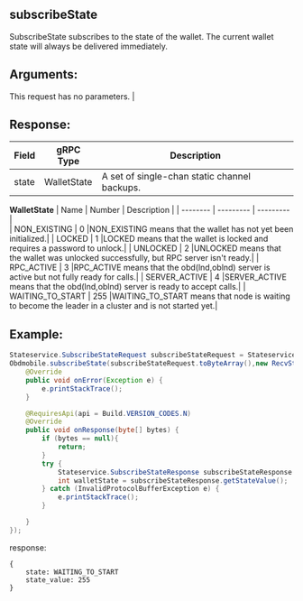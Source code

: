 ## subscribeState  

SubscribeState subscribes to the state of the wallet. The current wallet state will always be delivered immediately.

## Arguments:
This request has no parameters.         | 


## Response:
| Field		         |	gRPC Type		|	   Description  |
| -------- 	         |	---------       |      ---------    |  
| state              |	WalletState	    |A set of single-chan static channel backups.|
**WalletState**
| Name		         |	Number		    |	   Description  |
| -------- 	         |	---------       |      ---------    |  
| NON_EXISTING       |	0	            |NON_EXISTING means that the wallet has not yet been initialized.|
| LOCKED             |	1	            |LOCKED means that the wallet is locked and requires a password to unlock.|
| UNLOCKED           |	2	            |UNLOCKED means that the wallet was unlocked successfully, but RPC server isn't ready.|
| RPC_ACTIVE         |	3	            |RPC_ACTIVE means that the obd(lnd,oblnd) server is active but not fully ready for calls.|
| SERVER_ACTIVE      |	4	            |SERVER_ACTIVE means that the obd(lnd,oblnd) server is ready to accept calls.|
| WAITING_TO_START   |	255	            |WAITING_TO_START means that node is waiting to become the leader in a cluster and is not started yet.|  

## Example:

<!--
java code example
-->

```java
Stateservice.SubscribeStateRequest subscribeStateRequest = Stateservice.SubscribeStateRequest.newBuilder().build();
Obdmobile.subscribeState(subscribeStateRequest.toByteArray(),new RecvStream(){
    @Override
    public void onError(Exception e) {
        e.printStackTrace();
    }

    @RequiresApi(api = Build.VERSION_CODES.N)
    @Override
    public void onResponse(byte[] bytes) {
        if (bytes == null){
            return;
        }
        try {
            Stateservice.SubscribeStateResponse subscribeStateResponse = Stateservice.SubscribeStateResponse.parseFrom(bytes);
            int walletState = subscribeStateResponse.getStateValue();
        } catch (InvalidProtocolBufferException e) {
            e.printStackTrace();
        }

    }
});
```

<!--
下面放例子的返回结果 
-->
response:
```
{
    state: WAITING_TO_START
    state_value: 255
}
```


